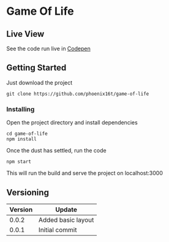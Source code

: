 # Game Of Life

## Live View
See the code run live in [Codepen](https://codepen.io/edj/pen/xpEPJZ)

## Getting Started
Just download the project
```
git clone https://github.com/phoenix16t/game-of-life
```

### Installing
Open the project directory and install dependencies
```
cd game-of-life
npm install
```
Once the dust has settled, run the code
```
npm start
```
This will run the build and serve the project on localhost:3000

## Versioning
Version | Update
--- | --- |
0.0.2 | Added basic layout
0.0.1 | Initial commit
